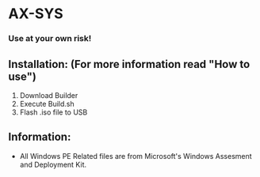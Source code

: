 # AX-SYS
### Use at your own risk!

## Installation: (For more information read "How to use")
  1. Download Builder
  2. Execute Build.sh
  3. Flash .iso file to USB
## Information:
- All Windows PE Related files are from Microsoft's Windows Assesment and Deployment Kit.
